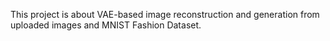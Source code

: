This project is about VAE-based image reconstruction and generation from uploaded images and MNIST Fashion Dataset.
